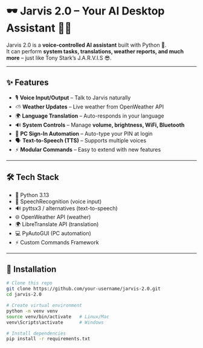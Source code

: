 # 🕶️ Jarvis 2.0 – Your AI Desktop Assistant 🤖✨  

Jarvis 2.0 is a **voice-controlled AI assistant** built with Python 🐍.  
It can perform **system tasks, translations, weather reports, and much more** – just like Tony Stark’s J.A.R.V.I.S 😎.  

---

## ✨ Features  
- 🎙️ **Voice Input/Output** – Talk to Jarvis naturally  
- ⛅ **Weather Updates** – Live weather from OpenWeather API  
- 🌍 **Language Translation** – Auto-responds in your language  
- 🔊 **System Controls** – Manage **volume, brightness, WiFi, Bluetooth**  
- 🔐 **PC Sign-In Automation** – Auto-type your PIN at login  
- 🗣️ **Text-to-Speech (TTS)** – Supports multiple voices  
- ⚡ **Modular Commands** – Easy to extend with new features  

---

## 🛠️ Tech Stack  
- 🐍 Python 3.13  
- 🎤 SpeechRecognition (voice input)  
- 🔊 pyttsx3 / alternatives (text-to-speech)  
- 🌐 OpenWeather API (weather)  
- 🌍 LibreTranslate API (translation)  
- 💻 PyAutoGUI (PC automation)  
- ⚡ Custom Commands Framework  

---

## 🚀 Installation  

```bash
# Clone this repo
git clone https://github.com/your-username/jarvis-2.0.git
cd jarvis-2.0

# Create virtual environment
python -m venv venv
source venv/bin/activate   # Linux/Mac
venv\Scripts\activate      # Windows

# Install dependencies
pip install -r requirements.txt
